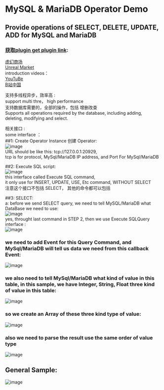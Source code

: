 # MySQL & MariaDB Operator Demo    
## Provide operations of SELECT, DELETE, UPDATE, ADD for MySQL and MariaDB
### [获取plugin get plugin link](https://buy.stripe.com/3cs14f3K5cq198I7sw):     
[虚幻商场](https://www.unrealengine.com/marketplace/zh-CN/product/redisoperator)  
[Unreal Market](https://www.unrealengine.com/marketplace/en-US/product/redisoperator)  
introduction videos：   
[YouTuBe](https://youtu.be/RdY1BI64QqQ?si=FIuxmg-5Qh4Om8GD)  
[B站中国](https://www.bilibili.com/video/BV1r7UNY2EoB)  


支持多线程异步，效率高 :     
support multi thre， high performance    
支持数据库需要的，全部的操作，包括 增删改查       
Supports all operations required by the database, including adding, deleting, modifying and select.        


相关接口 :     
some interface ：    
##1: Create Operator Instance 创建 Operator:   
![image](https://github.com/user-attachments/assets/eef548a3-a83f-45be-859c-3d4131c5e2f7)     
URL should be like this:  tcp://127.0.0.1:20929,    
tcp is for protocol, MySql/MariaDB IP address, and Port For MySql/MariaDB    

##2: Execute SQL script:     
![image](https://github.com/user-attachments/assets/a264b154-58ac-4221-920a-5c0891534428)    
this interface called Execute SQL command,    
it only use for INSERT, UPDATE, USE, Etc command,  WITHOUT SELECT    
注意这个接口不包括  SELECT， 其他的命令都可以包括    


##3: SELECT:        
a: before we send SELECT query, we need to tell MySQL/MariaDB what DataBase we need to use:    
![image](https://github.com/user-attachments/assets/149fd044-aee3-490e-adf9-75734c7db33b)     
yes, throught last command in STEP 2, then we use Execute SQLQuery interface :       
![image](https://github.com/user-attachments/assets/c8a02236-9dc5-4356-adb1-c8b4347e4852)     
### we need to add Event for this Query Command, and MySql/MariaDB will tell us data we need from this callback Event:    
![image](https://github.com/user-attachments/assets/900afc4c-ee12-447a-9e3a-a2f3600b66c4)     
### we also need to tell MySql/MariaDB what kind of value in this table, in this sample, we have Integer, String, Float three kind of value in this table:   
![image](https://github.com/user-attachments/assets/95309552-619c-412c-9879-9a4a70237f89)     
### so we create an Array of these three kind type of value:    
![image](https://github.com/user-attachments/assets/fa9b91ca-91c8-458f-a0d9-7d43918265cc)     
### also we need to parse the result use the same order of value type     
![image](https://github.com/user-attachments/assets/69cc40f1-40bd-40c3-82ea-695e2d789533)     

## General Sample:    
![image](https://github.com/user-attachments/assets/1bf2692a-a28a-4262-8af8-69bb38d6b8d9)    




    
